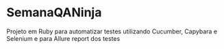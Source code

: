 # SemanaQANinja
Projeto em Ruby para automatizar testes utilizando Cucumber, Capybara e Selenium e para Allure report dos testes
